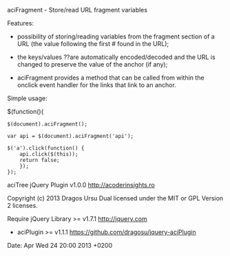 
aciFragment - Store/read URL fragment variables

Features:

- possibility of storing/reading variables from the fragment section of a URL
  (the value following the first # found in the URL);

- the keys/values ??are automatically encoded/decoded and the URL is changed to
  preserve the value of the anchor (if any);

- aciFragment provides a method that can be called from within the
  onclick event handler for the links that link to an anchor.

Simple usage:

$(function(){

    $(document).aciFragment();

    var api = $(document).aciFragment('api');

    $('a').click(function() {
        api.click($(this));
        return false;
        });
    });

aciTree jQuery Plugin v1.0.0
http://acoderinsights.ro

Copyright (c) 2013 Dragos Ursu
Dual licensed under the MIT or GPL Version 2 licenses.

Require jQuery Library >= v1.7.1 http://jquery.com
+ aciPlugin >= v1.1.1 https://github.com/dragosu/jquery-aciPlugin

Date: Apr Wed 24 20:00 2013 +0200
